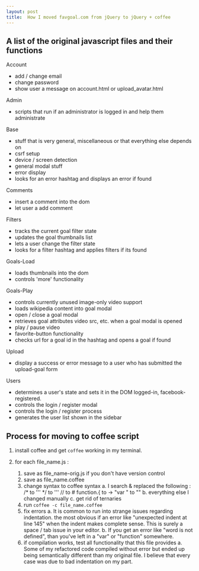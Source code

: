 ```yaml
---
layout: post
title:  How I moved favgoal.com from jQuery to jQuery + coffee
---
```


## A list of the original javascript files and their functions

Account
* add / change email
* change password
* show user a message on account.html or upload_avatar.html

Admin
* scripts that run if an administrator is logged in and help them administrate

Base
* stuff that is very general, miscellaneous or that everything else depends on
* csrf setup
* device / screen detection
* general modal stuff
* error display
* looks for an error hashtag and displays an error if found

Comments
* insert a comment into the dom
* let user a add comment

Filters
* tracks the current goal filter state
* updates the goal thumbnails list
* lets a user change the filter state
* looks for a filter hashtag and applies filters if its found

Goals-Load
* loads thumbnails into the dom
* controls 'more' functionality

Goals-Play
* controls currently unused image-only video support
* loads wikipedia content into goal modal
* open / close a goal modal
* retrieves goal attributes video src, etc. when a goal modal is opened
* play / pause video
* favorite-button functionality
* checks url for a goal id in the hashtag and opens a goal if found

Upload
* display a success or error message to a user who has submitted the upload-goal form

Users
* determines a user's state and sets it in the DOM logged-in, facebook-registered.
* controls the login / register modal
* controls the login / register process
* generates the user list shown in the sidebar



## Process for moving to coffee script

1. install coffee and get `coffee` working in my terminal.

2. for each file_name.js :
	1. save as file_name-orig.js if you don't have version control
	2. save as file_name.coffee
	3. change syntax to coffee syntax
	    a. I search & replaced the following :
	        /* to '''
	        */ to '''
	        // to #
	        function.{ to ->
	        "var " to ""
	    b. everything else I changed manually
	    c. get rid of ternaries
	4. run `coffee -c file_name.coffee`
	5. fix errors
	    a. It is common to run into strange issues regarding indentation. the most obvious if an error like "unexpected indent at line 145" when the indent makes complete sense. This is surely a space / tab issue in your editor.
	    b. If you get an error like "word is not defined", than you've left in a "var" or "function" somewhere.
	6. if compilation works, test all functionality that this file provides
        a. Some of my refactored code compiled without error but ended up being semantically different than my original file. I believe that every case was due to bad indentation on my part.




